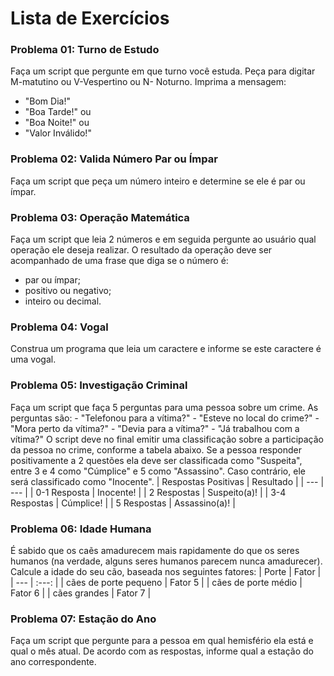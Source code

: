 # Lista de Exercícios

### **Problema 01: Turno de Estudo**
Faça um script que pergunte em que turno você estuda.
    Peça para digitar M-matutino ou V-Vespertino ou N- Noturno.
    Imprima a mensagem:

- "Bom Dia!"
- "Boa Tarde!" ou
- "Boa Noite!" ou
- "Valor Inválido!"


###  **Problema 02: Valida Número Par ou Ímpar**
Faça um script que peça um número inteiro e determine se ele é par ou ímpar.

### **Problema 03: Operação Matemática**
Faça um script que leia 2 números e em seguida pergunte ao usuário qual operação ele deseja realizar. O resultado da operação deve ser acompanhado de uma frase que diga se o número é:

- par ou ímpar;
- positivo ou negativo;
- inteiro ou decimal.

### **Problema 04: Vogal**
Construa um programa que leia um caractere e informe se este caractere é uma vogal.

### **Problema 05: Investigação Criminal**
Faça um script que faça 5 perguntas para uma pessoa sobre um crime. As perguntas são:
    - "Telefonou para a vítima?"
    - "Esteve no local do crime?"
    - "Mora perto da vítima?"
    - "Devia para a vítima?"
    - "Já trabalhou com a vítima?"
    O script deve no final emitir uma classificação sobre a participação da pessoa no crime, conforme a tabela abaixo. Se a pessoa responder positivamente a 2 questões ela deve ser classificada como "Suspeita", entre 3 e 4 como "Cúmplice" e 5 como "Assassino". Caso contrário, ele será classificado como "Inocente".
| Respostas Positivas | Resultado |
| --- | --- |
| 0-1 Resposta | Inocente! |
| 2 Respostas | Suspeito(a)! |
| 3-4 Respostas | Cúmplice! |
| 5 Respostas | Assassino(a)! |

### **Problema 06: Idade Humana**
É sabido que os caẽs amadurecem mais rapidamente do que os seres humanos (na verdade, alguns seres humanos parecem nunca amadurecer).
Calcule a idade do seu cão, baseada nos seguintes fatores:
| Porte | Fator |
| --- | :---: |
| cães de porte pequeno | Fator 5 |
| cães de porte médio | Fator 6 |
| cães grandes | Fator 7 |

### **Problema 07: Estação do Ano**
Faça um script que pergunte para a pessoa em qual hemisfério ela está e qual o mês atual.
De acordo com as respostas, informe qual a estação do ano correspondente.
